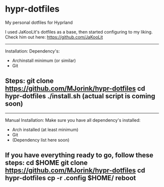 # hypr-dotfiles
My personal dotfiles for Hyprland

I used JaKooLit's dotfiles as a base, then started configuring to my liking.
Check him out here: https://github.com/JaKooLit

------------------------------------------------------------
Installation:
Dependency's: 
- Archinstall minimum (or similar)
- Git

Steps:
git clone https://github.com/MJorink/hypr-dotfiles
cd hypr-dotfiles
./install.sh
(actual script is coming soon)
------------------------------------------------------------

------------------------------------------------------------
Manual Installation:
Make sure you have all dependency's installed:

- Arch installed (at least minimum)
- Git
- (Dependency list here soon)

If you have everything ready to go, follow these steps:
    cd $HOME
    git clone https://github.com/MJorink/hypr-dotfiles
    cd hypr-dotfiles
    cp -r .config $HOME/
    reboot
------------------------------------------------------------

